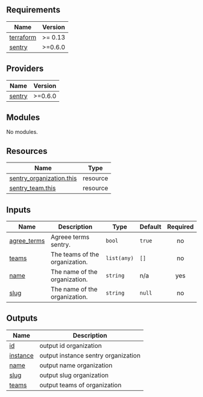 <!-- BEGIN_TF_DOCS -->
## Requirements

| Name | Version |
|------|---------|
| <a name="requirement_terraform"></a> [terraform](#requirement\_terraform) | >= 0.13 |
| <a name="requirement_sentry"></a> [sentry](#requirement\_sentry) | >=0.6.0 |

## Providers

| Name | Version |
|------|---------|
| <a name="provider_sentry"></a> [sentry](#provider\_sentry) | >=0.6.0 |

## Modules

No modules.

## Resources

| Name | Type |
|------|------|
| [sentry_organization.this](https://registry.terraform.io/providers/jianyuan/sentry/latest/docs/resources/organization) | resource |
| [sentry_team.this](https://registry.terraform.io/providers/jianyuan/sentry/latest/docs/resources/team) | resource |

## Inputs

| Name | Description | Type | Default | Required |
|------|-------------|------|---------|:--------:|
| <a name="input_agree_terms"></a> [agree\_terms](#input\_agree\_terms) | Agreee terms sentry. | `bool` | `true` | no |
| <a name="input_teams"></a> [teams](#input\_teams) | The teams of the organization. | `list(any)` | `[]` | no |
| <a name="input_name"></a> [name](#input\_name) | The name of the organization. | `string` | n/a | yes |
| <a name="input_slug"></a> [slug](#input\_slug) | The name of the organization. | `string` | `null` | no |

## Outputs

| Name | Description |
|------|-------------|
| <a name="output_id"></a> [id](#output\_id) | output id organization |
| <a name="output_instance"></a> [instance](#output\_instance) | output instance sentry organization |
| <a name="output_name"></a> [name](#output\_name) | output name organization |
| <a name="output_slug"></a> [slug](#output\_slug) | output slug organization |
| <a name="output_teams"></a> [teams](#output\_teams) | output teams of organization |
<!-- END_TF_DOCS -->